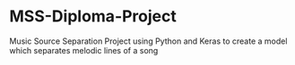 ﻿# MSS-Diploma-Project

Music Source Separation Project using Python and Keras to create a model which separates melodic lines of a song 

